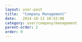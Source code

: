 ```yaml
---
layout: user-post
title:  "Company Management"
date:   2014-10-13 10:52:00
category: user/company/management
parent-order: 2
order: 0
---
```


